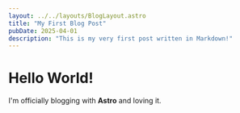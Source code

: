 ```yaml
---
layout: ../../layouts/BlogLayout.astro
title: "My First Blog Post"
pubDate: 2025-04-01
description: "This is my very first post written in Markdown!"
---
```


# Hello World!

I'm officially blogging with **Astro** and loving it.
